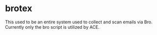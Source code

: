 # brotex
This used to be an entire system used to collect and scan emails via Bro.
Currently only the bro script is utilized by ACE.
